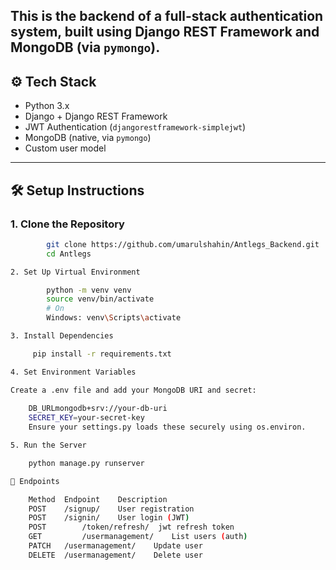 


This is the **backend** of a full-stack authentication system, built using **Django REST Framework** and **MongoDB** (via `pymongo`).
---

## ⚙️ Tech Stack

- Python 3.x
- Django + Django REST Framework
- JWT Authentication (`djangorestframework-simplejwt`)
- MongoDB (native, via `pymongo`)
- Custom user model

---

## 🛠️ Setup Instructions

### 1. Clone the Repository

```bash
        git clone https://github.com/umarulshahin/Antlegs_Backend.git
        cd Antlegs

2. Set Up Virtual Environment

        python -m venv venv
        source venv/bin/activate
        # On
        Windows: venv\Scripts\activate

3. Install Dependencies

     pip install -r requirements.txt

4. Set Environment Variables

Create a .env file and add your MongoDB URI and secret:
    
    DB_URLmongodb+srv://your-db-uri
    SECRET_KEY=your-secret-key
    Ensure your settings.py loads these securely using os.environ.

5. Run the Server

    python manage.py runserver

🔑 Endpoints

    Method	Endpoint	Description
    POST	/signup/	User registration
    POST	/signin/	User login (JWT)
    POST        /token/refresh/  jwt refresh token
    GET	        /usermanagement/	List users (auth)
    PATCH	/usermanagement/	Update user
    DELETE	/usermanagement/	Delete user

